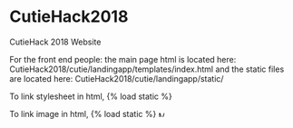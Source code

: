 # CutieHack2018
CutieHack 2018 Website

For the front end people: 
the main page html is located here:  CutieHack2018/cutie/landingapp/templates/index.html
and the static files are located here: CutieHack2018/cutie/landingapp/static/

To link stylesheet in html,
{% load static %} <!--tag needed to configure static files like css in django-->
<!--django will look for css/example.css file in the static folder-->
<link rel="stylesheet" href="{% static 'css/example.css' %}">

To link image in html,
{% load static %}
<img src="{% static 'images/example.png' %}" alt="My image" style="width:10px;height:10px;"/>
